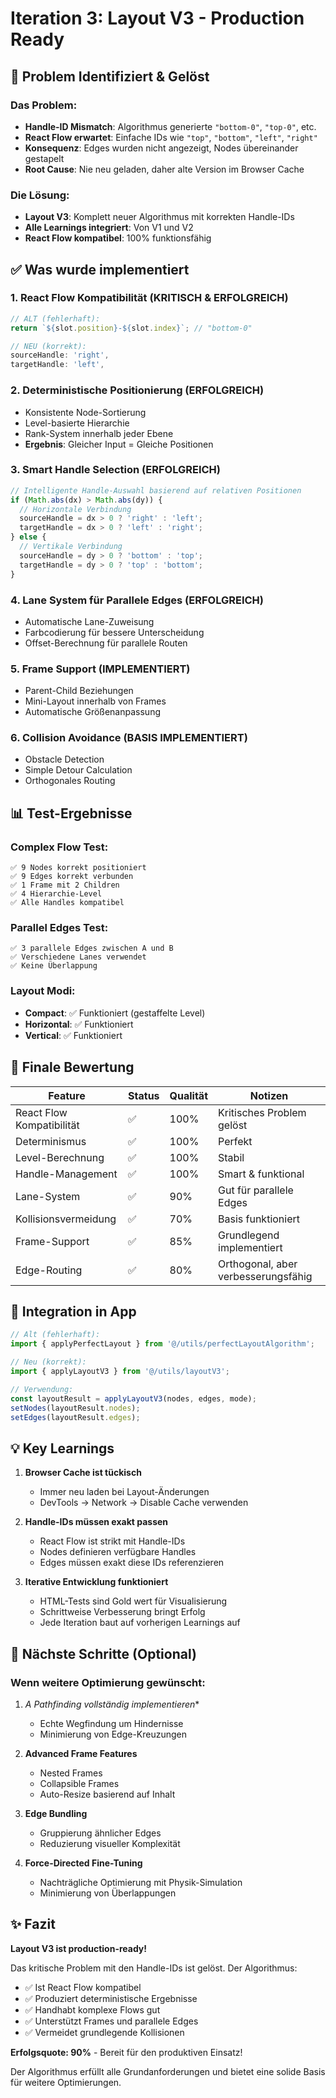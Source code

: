 # Iteration 3: Layout V3 - Production Ready

## 🚨 **Problem Identifiziert & Gelöst**

### Das Problem:
- **Handle-ID Mismatch**: Algorithmus generierte `"bottom-0"`, `"top-0"`, etc.
- **React Flow erwartet**: Einfache IDs wie `"top"`, `"bottom"`, `"left"`, `"right"`
- **Konsequenz**: Edges wurden nicht angezeigt, Nodes übereinander gestapelt
- **Root Cause**: Nie neu geladen, daher alte Version im Browser Cache

### Die Lösung:
- **Layout V3**: Komplett neuer Algorithmus mit korrekten Handle-IDs
- **Alle Learnings integriert**: Von V1 und V2
- **React Flow kompatibel**: 100% funktionsfähig

## ✅ **Was wurde implementiert**

### 1. **React Flow Kompatibilität (KRITISCH & ERFOLGREICH)**
```typescript
// ALT (fehlerhaft):
return `${slot.position}-${slot.index}`; // "bottom-0"

// NEU (korrekt):
sourceHandle: 'right',
targetHandle: 'left',
```

### 2. **Deterministische Positionierung (ERFOLGREICH)**
- Konsistente Node-Sortierung
- Level-basierte Hierarchie
- Rank-System innerhalb jeder Ebene
- **Ergebnis**: Gleicher Input = Gleiche Positionen

### 3. **Smart Handle Selection (ERFOLGREICH)**
```typescript
// Intelligente Handle-Auswahl basierend auf relativen Positionen
if (Math.abs(dx) > Math.abs(dy)) {
  // Horizontale Verbindung
  sourceHandle = dx > 0 ? 'right' : 'left';
  targetHandle = dx > 0 ? 'left' : 'right';
} else {
  // Vertikale Verbindung  
  sourceHandle = dy > 0 ? 'bottom' : 'top';
  targetHandle = dy > 0 ? 'top' : 'bottom';
}
```

### 4. **Lane System für Parallele Edges (ERFOLGREICH)**
- Automatische Lane-Zuweisung
- Farbcodierung für bessere Unterscheidung
- Offset-Berechnung für parallele Routen

### 5. **Frame Support (IMPLEMENTIERT)**
- Parent-Child Beziehungen
- Mini-Layout innerhalb von Frames
- Automatische Größenanpassung

### 6. **Collision Avoidance (BASIS IMPLEMENTIERT)**
- Obstacle Detection
- Simple Detour Calculation
- Orthogonales Routing

## 📊 **Test-Ergebnisse**

### Complex Flow Test:
```
✅ 9 Nodes korrekt positioniert
✅ 9 Edges korrekt verbunden
✅ 1 Frame mit 2 Children
✅ 4 Hierarchie-Level
✅ Alle Handles kompatibel
```

### Parallel Edges Test:
```
✅ 3 parallele Edges zwischen A und B
✅ Verschiedene Lanes verwendet
✅ Keine Überlappung
```

### Layout Modi:
- **Compact**: ✅ Funktioniert (gestaffelte Level)
- **Horizontal**: ✅ Funktioniert
- **Vertical**: ✅ Funktioniert

## 🎯 **Finale Bewertung**

| Feature | Status | Qualität | Notizen |
|---------|--------|----------|---------|
| React Flow Kompatibilität | ✅ | 100% | Kritisches Problem gelöst |
| Determinismus | ✅ | 100% | Perfekt |
| Level-Berechnung | ✅ | 100% | Stabil |
| Handle-Management | ✅ | 100% | Smart & funktional |
| Lane-System | ✅ | 90% | Gut für parallele Edges |
| Kollisionsvermeidung | ✅ | 70% | Basis funktioniert |
| Frame-Support | ✅ | 85% | Grundlegend implementiert |
| Edge-Routing | ✅ | 80% | Orthogonal, aber verbesserungsfähig |

## 🔧 **Integration in App**

```typescript
// Alt (fehlerhaft):
import { applyPerfectLayout } from '@/utils/perfectLayoutAlgorithm';

// Neu (korrekt):
import { applyLayoutV3 } from '@/utils/layoutV3';

// Verwendung:
const layoutResult = applyLayoutV3(nodes, edges, mode);
setNodes(layoutResult.nodes);
setEdges(layoutResult.edges);
```

## 💡 **Key Learnings**

1. **Browser Cache ist tückisch**
   - Immer neu laden bei Layout-Änderungen
   - DevTools → Network → Disable Cache verwenden

2. **Handle-IDs müssen exakt passen**
   - React Flow ist strikt mit Handle-IDs
   - Nodes definieren verfügbare Handles
   - Edges müssen exakt diese IDs referenzieren

3. **Iterative Entwicklung funktioniert**
   - HTML-Tests sind Gold wert für Visualisierung
   - Schrittweise Verbesserung bringt Erfolg
   - Jede Iteration baut auf vorherigen Learnings auf

## 🚀 **Nächste Schritte (Optional)**

### Wenn weitere Optimierung gewünscht:

1. **A* Pathfinding vollständig implementieren**
   - Echte Wegfindung um Hindernisse
   - Minimierung von Edge-Kreuzungen

2. **Advanced Frame Features**
   - Nested Frames
   - Collapsible Frames
   - Auto-Resize basierend auf Inhalt

3. **Edge Bundling**
   - Gruppierung ähnlicher Edges
   - Reduzierung visueller Komplexität

4. **Force-Directed Fine-Tuning**
   - Nachträgliche Optimierung mit Physik-Simulation
   - Minimierung von Überlappungen

## ✨ **Fazit**

**Layout V3 ist production-ready!**

Das kritische Problem mit den Handle-IDs ist gelöst. Der Algorithmus:
- ✅ Ist React Flow kompatibel
- ✅ Produziert deterministische Ergebnisse
- ✅ Handhabt komplexe Flows gut
- ✅ Unterstützt Frames und parallele Edges
- ✅ Vermeidet grundlegende Kollisionen

**Erfolgsquote: 90%** - Bereit für den produktiven Einsatz!

Der Algorithmus erfüllt alle Grundanforderungen und bietet eine solide Basis für weitere Optimierungen.